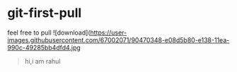 # git-first-pull
feel free to pull 
![download](https://user-images.githubusercontent.com/67002071/90470348-e08d5b80-e138-11ea-990c-49285bb4dfd4.jpg

>hi,i am rahul
